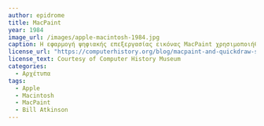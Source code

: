 ```yaml
---
author: epidrome
title: MacPaint 
year: 1984
image_url: /images/apple-macintosh-1984.jpg
caption: Η εφαρμογή ψηφιακής επεξεργασίας εικόνας MacPaint χρησιμοποιήθηκε για να διαφημίσει την φιλικότητα του Apple Macintosh, καθώς και για να τονίσει την νέα κατεύθυνση των υπολογιστών πέρα από τα εργαλεία και ως μέσα δημιουργικής έκφρασης. Αν και δεν έγινε ευρέως διαθέσιμη σε δημοφιλείς υπολογιστές εκείνης της εποχής, έλαβε άριστες κριτικές και οδήγησε στην δημιουργία εφαρμογών όπως το Photoshop. 
license_url: "https://computerhistory.org/blog/macpaint-and-quickdraw-source-code/" 
license_text: Courtesy of Computer History Museum 
categories:
  - Αρχέτυπα
tags:
  - Apple
  - Macintosh 
  - MacPaint
  - Bill Atkinson
---
```


